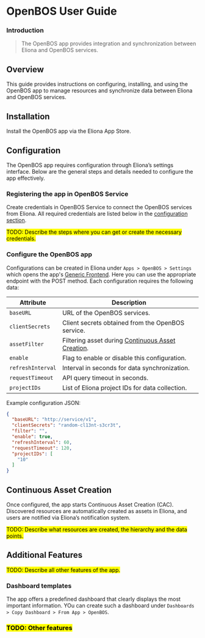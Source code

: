 # OpenBOS User Guide

### Introduction

> The OpenBOS app provides integration and synchronization between Eliona and OpenBOS services.

## Overview

This guide provides instructions on configuring, installing, and using the OpenBOS app to manage resources and synchronize data between Eliona and OpenBOS services.

## Installation

Install the OpenBOS app via the Eliona App Store.

## Configuration

The OpenBOS app requires configuration through Eliona’s settings interface. Below are the general steps and details needed to configure the app effectively.

### Registering the app in OpenBOS Service

Create credentials in OpenBOS Service to connect the OpenBOS services from Eliona. All required credentials are listed below in the [configuration section](#configure-the-open-bos-app).  

<mark>TODO: Describe the steps where you can get or create the necessary credentials.</mark> 

### Configure the OpenBOS app 

Configurations can be created in Eliona under `Apps > OpenBOS > Settings` which opens the app's [Generic Frontend](https://doc.eliona.io/collection/v/eliona-english/manuals/settings/apps). Here you can use the appropriate endpoint with the POST method. Each configuration requires the following data:

| Attribute         | Description                                                                     |
|-------------------|---------------------------------------------------------------------------------|
| `baseURL`         | URL of the OpenBOS services.                                                   |
| `clientSecrets`   | Client secrets obtained from the OpenBOS service.                              |
| `assetFilter`     | Filtering asset during [Continuous Asset Creation](#continuous-asset-creation). |
| `enable`          | Flag to enable or disable this configuration.                                   |
| `refreshInterval` | Interval in seconds for data synchronization.                                   |
| `requestTimeout`  | API query timeout in seconds.                                                   |
| `projectIDs`      | List of Eliona project IDs for data collection.                                 |

Example configuration JSON:

```json
{
  "baseURL": "http://service/v1",
  "clientSecrets": "random-cl13nt-s3cr3t",
  "filter": "",
  "enable": true,
  "refreshInterval": 60,
  "requestTimeout": 120,
  "projectIDs": [
    "10"
  ]
}
```

## Continuous Asset Creation

Once configured, the app starts Continuous Asset Creation (CAC). Discovered resources are automatically created as assets in Eliona, and users are notified via Eliona’s notification system.

<mark>TODO: Describe what resources are created, the hierarchy and the data points.</mark>

## Additional Features

<mark>TODO: Describe all other features of the app.</mark>

### Dashboard templates

The app offers a predefined dashboard that clearly displays the most important information. YOu can create such a dashboard under `Dashboards > Copy Dashboard > From App > OpenBOS`.

### <mark>TODO: Other features</mark>
